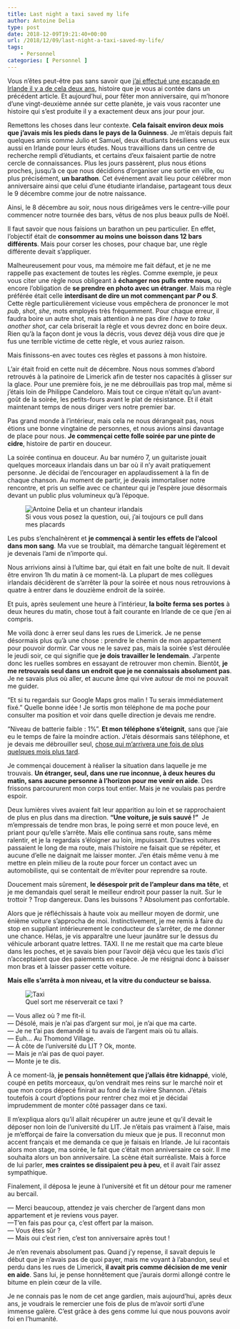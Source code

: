 ```yaml
---
title: Last night a taxi saved my life
author: Antoine Delia
type: post
date: 2018-12-09T19:21:40+00:00
url: /2018/12/09/last-night-a-taxi-saved-my-life/
tags:
    - Personnel
categories: [ Personnel ]
---
```

Vous n&#8217;êtes peut-être pas sans savoir que [j&#8217;ai effectué une escapade en Irlande il y a de cela deux ans][1], histoire que je vous ai contée dans un précédent article. Et aujourd&#8217;hui, pour fêter mon anniversaire, qui m&#8217;honore d&#8217;une vingt-deuxième année sur cette planète, je vais vous raconter une histoire qui s&#8217;est produite il y a exactement deux ans jour pour jour.

Remettons les choses dans leur contexte. **Cela faisait environ deux mois que j&#8217;avais mis les pieds dans le pays de la Guinness**. Je m&#8217;étais depuis fait quelques amis comme Julio et Samuel, deux étudiants brésiliens venus eux aussi en Irlande pour leurs études. Nous travaillions dans un centre de recherche rempli d&#8217;étudiants, et certains d&#8217;eux faisaient partie de notre cercle de connaissances. Plus les jours passèrent, plus nous étions proches, jusqu&#8217;à ce que nous décidions d&#8217;organiser une sortie en ville, ou plus précisément, **un barathon**. Cet événement avait lieu pour célébrer mon anniversaire ainsi que celui d&#8217;une étudiante irlandaise, partageant tous deux le 9 décembre comme jour de notre naissance.

Ainsi, le 8 décembre au soir, nous nous dirigeâmes vers le centre-ville pour commencer notre tournée des bars, vêtus de nos plus beaux pulls de Noël.

Il faut savoir que nous faisions un barathon un peu particulier. En effet, l&#8217;objectif était de **consommer au moins une boisson dans 12 bars différents**. Mais pour corser les choses, pour chaque bar, une règle différente devait s&#8217;appliquer.

Malheureusement pour vous, ma mémoire me fait défaut, et je ne me rappelle pas exactement de toutes les règles. Comme exemple, je peux vous citer une règle nous obligeant à **échanger nos pulls entre nous**, ou encore l&#8217;obligation de **se prendre en photo avec un étranger**. Mais ma règle préférée était celle **interdisant de dire un mot commençant par _P_ ou _S_**. Cette règle particulièrement vicieuse vous empêchera de prononcer le mot _pub_, _shot_, _she_, mots employés très fréquemment. Pour chaque erreur, il faudra boire un autre shot, mais attention à ne pas dire _I have to take another shot_, car cela briserait la règle et vous devrez donc en boire deux. Rien qu&#8217;à la façon dont je vous la décris, vous devez déjà vous dire que je fus une terrible victime de cette règle, et vous auriez raison.

Mais finissons-en avec toutes ces règles et passons à mon histoire.

L&#8217;air était froid en cette nuit de décembre. Nous nous sommes d&#8217;abord retrouvés à la patinoire de Limerick afin de tester nos capacités à glisser sur la glace. Pour une première fois, je ne me débrouillais pas trop mal, même si j&#8217;étais loin de Philippe Candeloro. Mais tout ce cirque n&#8217;était qu&#8217;un avant-goût de la soirée, les petits-fours avant le plat de résistance. Et il était maintenant temps de nous diriger vers notre premier bar.

Pas grand monde à l&#8217;intérieur, mais cela ne nous dérangeait pas, nous étions une bonne vingtaine de personnes, et nous avions ainsi davantage de place pour nous. **Je commençai cette folle soirée par une pinte de cidre**, histoire de partir en douceur.

La soirée continua en douceur. Au bar numéro 7, un guitariste jouait quelques morceaux irlandais dans un bar où il n&#8217;y avait pratiquement personne. Je décidai de l&#8217;encourager en applaudissement à la fin de chaque chanson. Au moment de partir, je devais immortaliser notre rencontre, et pris un selfie avec ce chanteur qui je l&#8217;espère joue désormais devant un public plus volumineux qu&#8217;à l&#8217;époque.

<div class="wp-block-image">
  <figure class="aligncenter"><img src="https://i0.wp.com/i.imgur.com/MyLztfb.jpg?w=1000&#038;ssl=1" alt="Antoine Delia et un chanteur irlandais" data-recalc-dims="1" /><figcaption>Si vous vous posez la question, oui, j&#8217;ai toujours ce pull dans mes placards</figcaption></figure>
</div>

Les pubs s’enchaînèrent et **je commençai à sentir les effets de l&#8217;alcool dans mon sang**. Ma vue se troublait, ma démarche tanguait légèrement et je devenais l&#8217;ami de n&#8217;importe qui.

Nous arrivions ainsi à l&#8217;ultime bar, qui était en fait une boîte de nuit. Il devait être environ 1h du matin à ce moment-là. La plupart de mes collègues irlandais décidèrent de s&#8217;arrêter là pour la soirée et nous nous retrouvions à quatre à entrer dans le douzième endroit de la soirée.

Et puis, après seulement une heure à l&#8217;intérieur, **la boîte ferma ses portes** à deux heures du matin, chose tout à fait courante en Irlande de ce que j&#8217;en ai compris.

Me voilà donc à errer seul dans les rues de Limerick. Je ne pense désormais plus qu&#8217;à une chose : prendre le chemin de mon appartement pour pouvoir dormir. Car vous ne le savez pas, mais la soirée s&#8217;est déroulée le jeudi soir, ce qui signifie que **je dois travailler le lendemain**. J&#8217;arpente donc les ruelles sombres en essayant de retrouver mon chemin. Bientôt, **je me retrouvais seul dans un endroit que je ne connaissais absolument pas**. Je ne savais plus où aller, et aucune âme qui vive autour de moi ne pouvait me guider.

&#8220;Et si tu regardais sur Google Maps gros malin ! Tu serais immédiatement fixé.&#8221; Quelle bonne idée ! Je sortis mon téléphone de ma poche pour consulter ma position et voir dans quelle direction je devais me rendre.

&#8220;Niveau de batterie faible : 1%&#8221;. **Et mon téléphone s&#8217;éteignit**, sans que j&#8217;aie eu le temps de faire la moindre action. J&#8217;étais désormais sans téléphone, et je devais me débrouiller seul, [chose qui m&#8217;arrivera une fois de plus quelques mois plus tard][2].

Je commençai doucement à réaliser la situation dans laquelle je me trouvais. **Un étranger, seul, dans une rue inconnue, à deux heures du matin, sans aucune personne à l&#8217;horizon pour me venir en aide**. Des frissons parcoururent mon corps tout entier. Mais je ne voulais pas perdre espoir.

Deux lumières vives avaient fait leur apparition au loin et se rapprochaient de plus en plus dans ma direction. **&#8220;Une voiture, je suis sauvé !&#8221;**  Je m&#8217;empressais de tendre mon bras, le poing serré et mon pouce levé, en priant pour qu&#8217;elle s&#8217;arrête. Mais elle continua sans route, sans même ralentir, et je la regardais s&#8217;éloigner au loin, impuissant. D&#8217;autres voitures passaient le long de ma route, mais l&#8217;histoire ne faisait que se répéter, et aucune d&#8217;elle ne daignait me laisser monter. J&#8217;en étais même venu à me mettre en plein milieu de la route pour forcer un contact avec un automobiliste, qui se contentait de m&#8217;éviter pour reprendre sa route.

Doucement mais sûrement, **le désespoir prit de l&#8217;ampleur dans ma tête**, et je me demandais quel serait le meilleur endroit pour passer la nuit. Sur le trottoir ? Trop dangereux. Dans les buissons ? Absolument pas confortable.

Alors que je réfléchissais à haute voix au meilleur moyen de dormir, une énième voiture s&#8217;approcha de moi. Instinctivement, je me remis à faire du stop en suppliant intérieurement le conducteur de s&#8217;arrêter, de me donner une chance. Hélas, je vis apparaître une lueur jaunâtre sur le dessus du véhicule arborant quatre lettres. TAXI. Il ne me restait que ma carte bleue dans les poches, et je savais bien pour l&#8217;avoir déjà vécu que les taxis d&#8217;ici n&#8217;acceptaient que des paiements en espèce. Je me résignai donc à baisser mon bras et à laisser passer cette voiture.

**Mais elle s&#8217;arrêta à mon niveau, et la vitre du conducteur se baissa.**

<div class="wp-block-image">
  <figure class="aligncenter"><img src="https://i0.wp.com/i.imgur.com/rv08ejz.jpg?w=1000&#038;ssl=1" alt="Taxi" data-recalc-dims="1" /><figcaption>Quel sort me réserverait ce taxi ?</figcaption></figure>
</div>

— Vous allez où ? me fit-il.  
— Désolé, mais je n&#8217;ai pas d&#8217;argent sur moi, je n&#8217;ai que ma carte.  
— Je ne t&#8217;ai pas demandé si tu avais de l&#8217;argent mais où tu allais.  
— Euh&#8230; Au Thomond Village.  
— À côte de l&#8217;université du LIT ? Ok, monte.  
— Mais je n&#8217;ai pas de quoi payer.  
— Monte je te dis.

À ce moment-là, **je pensais honnêtement que j&#8217;allais être kidnappé**, violé, coupé en petits morceaux, qu&#8217;on vendrait mes reins sur le marché noir et que mon corps dépecé finirait au fond de la rivière Shannon. J&#8217;étais toutefois à court d&#8217;options pour rentrer chez moi et je décidai imprudemment de monter côté passager dans ce taxi.

Il m&#8217;expliqua alors qu&#8217;il allait récupérer un autre jeune et qu&#8217;il devait le déposer non loin de l’université du LIT. Je n&#8217;étais pas vraiment à l&#8217;aise, mais je m&#8217;efforçai de faire la conversation du mieux que je pus. Il reconnut mon accent français et me demanda ce que je faisais en Irlande. Je lui racontais alors mon stage, ma soirée, le fait que c&#8217;était mon anniversaire ce soir. Il me souhaita alors un bon anniversaire. La scène était surréaliste. Mais à force de lui parler, **mes craintes se dissipaient peu à peu**, et il avait l&#8217;air assez sympathique.

Finalement, il déposa le jeune à l&#8217;université et fit un détour pour me ramener au bercail.

— Merci beaucoup, attendez je vais chercher de l&#8217;argent dans mon appartement et je reviens vous payer.  
—T&#8217;en fais pas pour ça, c&#8217;est offert par la maison.  
— Vous êtes sûr ?  
— Mais oui c&#8217;est rien, c&#8217;est ton anniversaire après tout !

Je n&#8217;en revenais absolument pas. Quand j&#8217;y repense, il savait depuis le début que je n&#8217;avais pas de quoi payer, mais me voyant à l&#8217;abandon, seul et perdu dans les rues de Limerick, **il avait pris comme décision de me venir en aide**. Sans lui, je pense honnêtement que j&#8217;aurais dormi allongé contre le bitume en plein cœur de la ville.

Je ne connais pas le nom de cet ange gardien, mais aujourd&#8217;hui, après deux ans, je voudrais le remercier une fois de plus de m&#8217;avoir sorti d&#8217;une immense galère. C&#8217;est grâce à des gens comme lui que nous pouvons avoir foi en l&#8217;humanité.

 [1]: https://blog.antoinedelia.fr/2017/03/22/be-a-hero/
 [2]: https://blog.antoinedelia.fr/2018/06/02/e-t-telephone-maison/